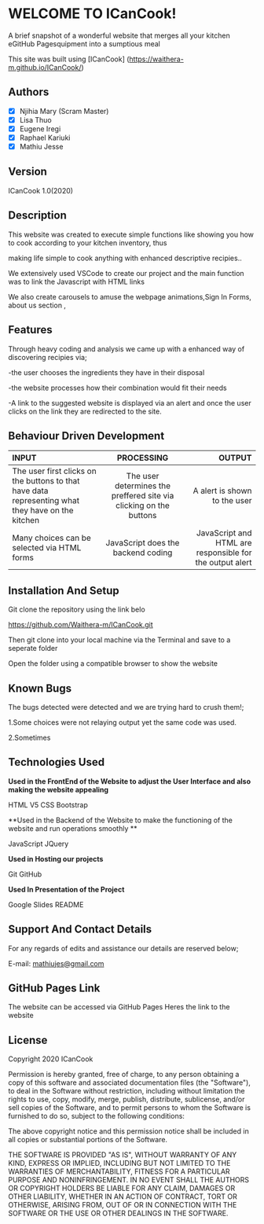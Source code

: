 # WELCOME TO ICanCook! 
A brief snapshot of a wonderful website that merges all your kitchen eGitHub Pagesquipment into a sumptious meal

This site was built using [ICanCook] (https://waithera-m.github.io/ICanCook/)
## Authors 

- [x] Njihia Mary (Scram Master)
- [x] Lisa Thuo
- [x] Eugene Iregi
- [x] Raphael Kariuki
- [x] Mathiu Jesse

## Version
ICanCook 1.0(2020)

## Description 

This website was created to execute simple functions like showing you how to cook according to your kitchen inventory,
thus 

making life simple to cook anything with enhanced descriptive recipies..


We extensively used VSCode to create our project and the main function was to link the Javascript with HTML links

We also create carousels to amuse the webpage animations,Sign In Forms, about us section ,

## Features 
Through heavy coding and analysis we came up with a enhanced way of discovering recipies via;

-the user chooses the ingredients they have in their disposal

-the website processes how their combination would fit their needs

-A link to the suggested website is displayed via an alert and once the user clicks on the link they are redirected to the site.


## Behaviour Driven Development


| INPUT |PROCESSING| OUTPUT |
| :---         |     :---:      |          ---: |
| The user first clicks on the buttons to that have data representing what they have on the kitchen  | The user determines the preffered site via clicking on the buttons     | A alert is shown to the user    |
| Many choices can be selected via HTML forms    |   JavaScript does the backend coding     |  JavaScript and HTML are responsible for the output alert    |


## Installation And Setup 
Git clone the repository using the link belo

https://github.com/Waithera-m/ICanCook.git

Then git clone into your local machine via the Terminal and save to a seperate folder

Open the folder using a compatible browser to show the website


## Known Bugs 
The bugs detected were detected and we are trying hard to crush them!;

1.Some choices were not relaying output yet the same code was used.

2.Sometimes


## Technologies Used 

**Used in the FrontEnd of the Website to adjust the User Interface and also making the website appealing**

HTML V5
CSS
Bootstrap

**Used in the Backend of the Website to make the functioning of the website and run operations smoothly **


 JavaScript
JQuery

**Used in Hosting our projects**


Git
GitHub

**Used In Presentation of the Project**

Google Slides
README

## Support And Contact Details 
For any regards of edits and assistance our details are reserved below;

E-mail: mathiujes@gmail.com        



## GitHub Pages Link 
The website can be accessed via GitHub Pages 
Heres the link to the website 

## License
Copyright 2020  ICanCook

Permission is hereby granted, free of charge, to any person obtaining a copy of this software and associated documentation files (the "Software"), to deal in the Software without restriction, including without limitation the rights to use, copy, modify, merge, publish, distribute, sublicense, and/or sell copies of the Software, and to permit persons to whom the Software is furnished to do so, subject to the following conditions:

The above copyright notice and this permission notice shall be included in all copies or substantial portions of the Software.

THE SOFTWARE IS PROVIDED "AS IS", WITHOUT WARRANTY OF ANY KIND, EXPRESS OR IMPLIED, INCLUDING BUT NOT LIMITED TO THE WARRANTIES OF MERCHANTABILITY, FITNESS FOR A PARTICULAR PURPOSE AND NONINFRINGEMENT. IN NO EVENT SHALL THE AUTHORS OR COPYRIGHT HOLDERS BE LIABLE FOR ANY CLAIM, DAMAGES OR OTHER LIABILITY, WHETHER IN AN ACTION OF CONTRACT, TORT OR OTHERWISE, ARISING FROM, OUT OF OR IN CONNECTION WITH THE SOFTWARE OR THE USE OR OTHER DEALINGS IN THE SOFTWARE.

